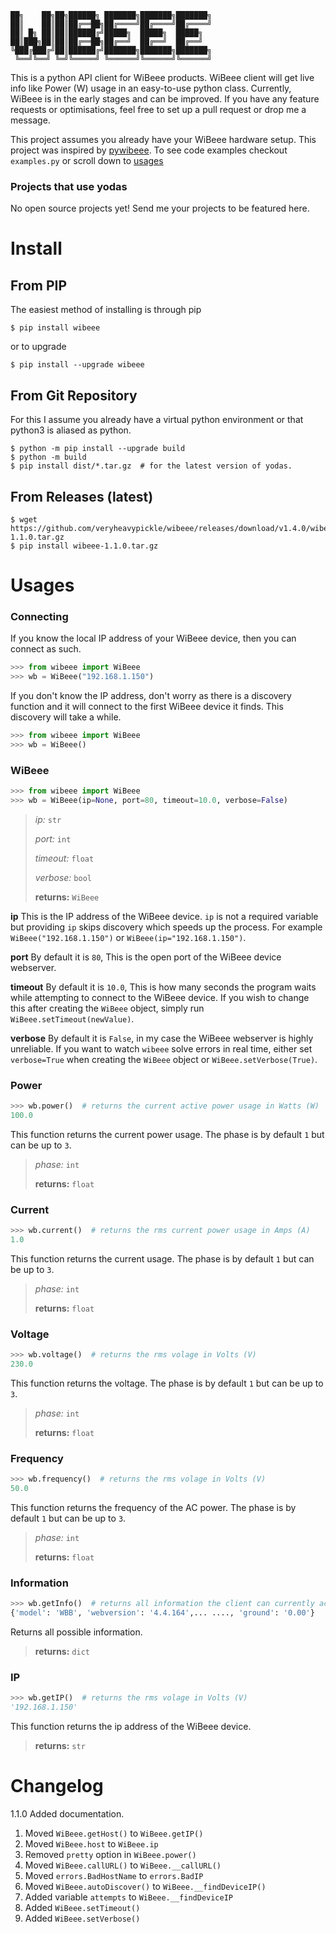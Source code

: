 ```
██╗    ██╗██╗██████╗ ███████╗███████╗███████╗
██║    ██║██║██╔══██╗██╔════╝██╔════╝██╔════╝
██║ █╗ ██║██║██████╔╝█████╗  █████╗  █████╗  
██║███╗██║██║██╔══██╗██╔══╝  ██╔══╝  ██╔══╝  
╚███╔███╔╝██║██████╔╝███████╗███████╗███████╗
 ╚══╝╚══╝ ╚═╝╚═════╝ ╚══════╝╚══════╝╚══════╝
```
This is a python API client for WiBeee products. WiBeee client will get live info like Power (W) usage in an easy-to-use python class.
Currently, WiBeee is in the early stages and can be improved. If you have any feature requests or optimisations,
feel free to set up a pull request or drop me a message.

This project assumes you already have your WiBeee hardware setup.
This project was inspired by [pywibeee](https://pypi.org/project/pywibeee/).
To see code examples checkout `examples.py` or scroll down to [usages](https://github.com/veryheavypickle/wibeee#usages)

### Projects that use yodas
No open source projects yet! Send me your projects to be featured here.

Install
=======

From PIP
--------
The easiest method of installing is through pip
```shell
$ pip install wibeee
```
or to upgrade
```shell
$ pip install --upgrade wibeee 
```

From Git Repository
-------------------
For this I assume you already have a virtual python environment or that python3 is aliased as python.
```shell
$ python -m pip install --upgrade build
$ python -m build
$ pip install dist/*.tar.gz  # for the latest version of yodas.
```

From Releases (latest)
-------------
```shell
$ wget https://github.com/veryheavypickle/wibeee/releases/download/v1.4.0/wibeee-1.1.0.tar.gz
$ pip install wibeee-1.1.0.tar.gz
```

Usages
=========
### Connecting
If you know the local IP address of your WiBeee device, then you can connect as such.
```python
>>> from wibeee import WiBeee
>>> wb = WiBeee("192.168.1.150")
```

If you don't know the IP address, don't worry as there is a discovery function
and it will connect to the first WiBeee device it finds. This discovery will take a while.
```python
>>> from wibeee import WiBeee
>>> wb = WiBeee()
```

### WiBeee
```python
>>> from wibeee import WiBeee
>>> wb = WiBeee(ip=None, port=80, timeout=10.0, verbose=False)
```
> *ip:* `str`
> 
> *port:* `int`
> 
> *timeout:* `float`
> 
> *verbose:* `bool`
> 
> **returns:** `WiBeee`

**ip**
This is the IP address of the WiBeee device. `ip` is not a required variable but providing `ip` skips discovery which speeds up the process.
For example `WiBeee("192.168.1.150")` or `WiBeee(ip="192.168.1.150")`.

**port**
By default it is `80`, This is the open port of the WiBeee device webserver.

**timeout**
By default it is `10.0`, This is how many seconds the program waits while attempting to connect to the WiBeee device.
If you wish to change this after creating the `WiBeee` object, simply run `WiBeee.setTimeout(newValue)`.

**verbose**
By default it is `False`, in my case the WiBeee webserver is highly unreliable. If you want to watch `wibeee` solve errors in real time,
either set `verbose=True` when creating the `WiBeee` object or `WiBeee.setVerbose(True)`.

### Power
```python
>>> wb.power()  # returns the current active power usage in Watts (W)
100.0
```
This function returns the current power usage. The phase is by default `1` but can be up to `3`.
> *phase:* `int`
> 
> **returns:** `float`

### Current
```python
>>> wb.current()  # returns the rms current power usage in Amps (A)
1.0
```
This function returns the current usage. The phase is by default `1` but can be up to `3`.
> *phase:* `int`
> 
> **returns:** `float`

### Voltage
```python
>>> wb.voltage()  # returns the rms volage in Volts (V)
230.0
```
This function returns the voltage. The phase is by default `1` but can be up to `3`.
> *phase:* `int`
> 
> **returns:** `float`

### Frequency
```python
>>> wb.frequency()  # returns the rms volage in Volts (V)
50.0
```
This function returns the frequency of the AC power. The phase is by default `1` but can be up to `3`.
> *phase:* `int`
> 
> **returns:** `float`

### Information
```python
>>> wb.getInfo()  # returns all information the client can currently access
{'model': 'WBB', 'webversion': '4.4.164',... ...., 'ground': '0.00'}
```
Returns all possible information.
> **returns:** `dict`

### IP
```python
>>> wb.getIP()  # returns the rms volage in Volts (V)
'192.168.1.150'
```
This function returns the ip address of the WiBeee device.
> **returns:** `str`

Changelog
=========
1.1.0
Added documentation.

1. Moved `WiBeee.getHost()` to `WiBeee.getIP()`
2. Moved `WiBeee.host` to `WiBeee.ip`
3. Removed `pretty` option in `WiBeee.power()`
4. Moved `WiBeee.callURL()` to `WiBeee.__callURL()`
5. Moved `errors.BadHostName` to `errors.BadIP`
6. Moved `WiBeee.autoDiscover()` to `WiBeee.__findDeviceIP()`
7. Added variable `attempts` to `WiBeee.__findDeviceIP`
8. Added `WiBeee.setTimeout()`
9. Added `WiBeee.setVerbose()`
